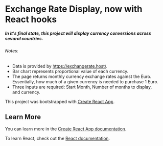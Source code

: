 # Exchange Rate Display, now with React hooks #

##### In it's final state, this project will display currency conversions across sevaral countries. #####

###### Notes: ######
- Data is provided by https://exchangerate.host/.
- Bar chart represents proportional value of each currency.
- The page returns monthly currency exchange rates against the Euro. Essentially, how much of a given currency is needed to purchase 1 Euro.
- Three inputs are required: Start Month, Number of months to display, and currency. 







This project was bootstrapped with [Create React App](https://github.com/facebook/create-react-app).

## Learn More

You can learn more in the [Create React App documentation](https://facebook.github.io/create-react-app/docs/getting-started).

To learn React, check out the [React documentation](https://reactjs.org/).
